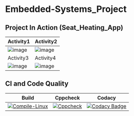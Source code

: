 # Embedded-Systems_Project

## Project In Action (Seat_Heating_App)

| Activity1 | Activity2 |
|----|-----|
|![image](https://user-images.githubusercontent.com/80813102/116209562-ad877700-a75f-11eb-8ed5-4cb64b395f66.png)| ![image](https://user-images.githubusercontent.com/80813102/116558724-5f1fd700-a91d-11eb-9c3e-abe7fdd1a7a7.png) |
| Activity3  | Activity4 |
|![image](https://user-images.githubusercontent.com/80813102/116678941-8e8b1e00-a9c7-11eb-81fc-b93b40ca5fc4.png) |  ![image](https://user-images.githubusercontent.com/80813102/116681235-53d6b500-a9ca-11eb-8cfc-59ee7acbf30b.png) |




## CI and Code Quality

| Build  | Cppcheck |Codacy|
|--------|----------|------|
|  [![Compile-Linux](https://github.com/Prajwal-M1804/Embedded-Systems_Project/actions/workflows/Compile.yml/badge.svg)](https://github.com/Prajwal-M1804/Embedded-Systems_Project/actions/workflows/Compile.yml)       |[![Cppcheck](https://github.com/Prajwal-M1804/Embedded-Systems_Project/actions/workflows/CodeQulaity.yml/badge.svg)](https://github.com/Prajwal-M1804/Embedded-Systems_Project/actions/workflows/CodeQulaity.yml) | [![Codacy Badge](https://app.codacy.com/project/badge/Grade/874f0e032b6d4ab8bfb35c3ac564ae76)](https://www.codacy.com/gh/Prajwal-M1804/Embedded-Systems_Project/dashboard?utm_source=github.com&amp;utm_medium=referral&amp;utm_content=Prajwal-M1804/Embedded-Systems_Project&amp;utm_campaign=Badge_Grade) |

